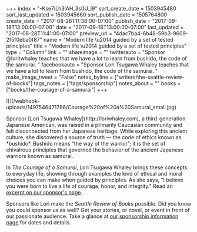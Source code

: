 +++
index = "-Kse7iLh3lAH_3s0U_l9"
sort_create_date = 1503945480
sort_last_updated = 1503945660
sort_publish_date = 1505764800
create_date = "2017-08-28T11:38:00-07:00"
publish_date = "2017-09-18T13:00:00-07:00"
date = "2017-09-18T13:00:00-07:00"
last_updated = "2017-08-28T11:41:00-07:00"
preview_url = "4dac7ba4-6b48-59b3-9609-2f5f0eba0f87"
name = "Modern life \u2014 guided by a set of tested principles"
title = "Modern life \u2014 guided by a set of tested principles"
type = "Column"
link = ""
shareimage = ""
twitterauto = "Sponsor @loritwhaley teaches that we have a lot to learn from bushido, the code of the samurai. "
facebookauto = "Sponsor Lori Tsugawa Whaley  teaches that we have a lot to learn from bushido, the code of the samurai. "
make_image_tweet = "False"
notes_byline = ["writers/the-seattle-review-of-books"]
tags_notes = ["tags/sponsorship"]
notes_about = ""
books = ["books/the-courage-of-a-samurai"]
+++
<p class="image-left">![](/webhook-uploads/1497546471786/Courage%20of%20a%20Samurai_small.jpg)</p>

<p class="noindent">Sponsor [Lori Tsugawa Whaley](http://loriwhaley.com), a third-generation Japanese American, was raised in a primarily Caucasian community and felt disconnected from her Japanese heritage. While exploring this ancient culture, she discovered a source of truth — the code of ethics known as *bushido*. Bushido means “the way of the warrior”; it is the set of chivalrous principles that governed the behavior of the ancient Japanese warriors known as samurai.</p>

In _The Courage of a Samurai_, Lori Tsugawa Whaley brings these concepts to everyday life, showing through examples the kind of ethical and moral choices you can make when guided by principles. As she says, "I believe you were born to live a life of courage, honor, and integrity." Read an <a href="http://seattlereviewofbooks.com/sponsorships" title="The Seattle Review of Books - sponsorships">excerpt on our sponsor's page</a>.

Sponsors like Lori make the _Seattle Review of Books_ possible. Did you know you could sponsor us as well? Get your stories, or novel, or event in front of our passionate audience. Take a glance at [our sponsorship information page](http://seattlereviewofbooks.com/sponsor/) for dates and details.
